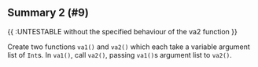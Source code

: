 ## Summary 2 (#9)

{{ :UNTESTABLE without the specified behaviour of the va2 function }}

Create two functions `va1()` and `va2()` which each take a variable argument
list of `Int`s. In `va1()`, call `va2()`, passing `va1()`s argument list to
`va2()`.